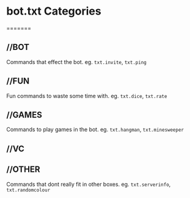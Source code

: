 # bot.txt Categories
=======
## //BOT
Commands that effect the bot. eg. `txt.invite`, `txt.ping`
## //FUN 
Fun commands to waste some time with. eg. `txt.dice`, `txt.rate`
## //GAMES
Commands to play games in the bot. eg. `txt.hangman`, `txt.minesweeper`
## //VC
## //OTHER
Commands that dont really fit in other boxes. eg. `txt.serverinfo`, `txt.randomcolour`
